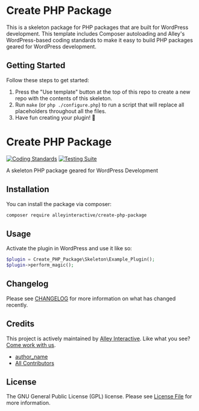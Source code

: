 <!--delete-->
# Create PHP Package

This is a skeleton package for PHP packages that are built for WordPress
development. This template includes Composer autoloading and Alley's
WordPress-based coding standards to make it easy to build PHP packages geared
for WordPress development.

## Getting Started

Follow these steps to get started:

1. Press the "Use template" button at the top of this repo to create a new repo
   with the contents of this skeleton.
2. Run `make` (or `php ./configure.php`) to run a script that will replace all
   placeholders throughout all the files.
3. Have fun creating your plugin! 🎊

<!--/delete-->

# Create PHP Package

[![Coding Standards](https://github.com/alleyinteractive/create-php-package/actions/workflows/coding-standards.yml/badge.svg)](https://github.com/alleyinteractive/create-php-package/actions/workflows/coding-standards.yml)
[![Testing Suite](https://github.com/alleyinteractive/create-php-package/actions/workflows/unit-test.yml/badge.svg)](https://github.com/alleyinteractive/create-php-package/actions/workflows/unit-test.yml)

A skeleton PHP package geared for WordPress Development

## Installation

You can install the package via composer:

```bash
composer require alleyinteractive/create-php-package
```

## Usage

Activate the plugin in WordPress and use it like so:

```php
$plugin = Create_PHP_Package\Skeleton\Example_Plugin();
$plugin->perform_magic();
```

## Changelog

Please see [CHANGELOG](CHANGELOG.md) for more information on what has changed recently.

## Credits

This project is actively maintained by [Alley
Interactive](https://github.com/alleyinteractive). Like what you see? [Come work
with us](https://alley.co/careers/).

- [author_name](https://github.com/author_name)
- [All Contributors](../../contributors)

## License

The GNU General Public License (GPL) license. Please see [License File](LICENSE) for more information.
